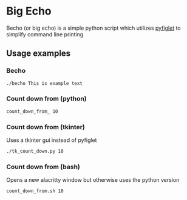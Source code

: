 # Big Echo

Becho (or big echo) is a simple python script which utilizes [pyfiglet](https://github.com/pwaller/pyfiglet) to simplify command line printing

## Usage examples

### Becho

```bash
./becho This is example text
```

### Count down from (python)

```bash
count_down_from_ 10
```

### Count down from (tkinter)

Uses a tkinter gui instead of pyfiglet

```bash
./tk_count_down.py 10
```

### Count down from (bash)

Opens a new alacritty window but otherwise uses the python version

```bash
count_down_from.sh 10
```
